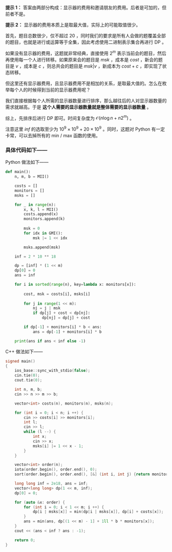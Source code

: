 **提示 1：** 答案由两部分构成：显示器的费用和邀请朋友的费用。后者是可加的，但前者不是。

**提示 2：** 显示器的费用本质上是取最大值，实际上的可能取值很少。

首先，题目总数很少，仅不超过 $20$ ，同时我们的要求是所有人会做的题覆盖全部的题目，也就是进行或运算等于全集，因此考虑使用二进制表示集合再进行 DP 。

如果没有显示器的费用，这题就非常经典，直接使用 $2^m$ 表示当前会的题目，然后再使用每一个人进行转移。如果原来会的题目是 $msk$ ，成本是 $cost$ ，新会的题目是 $v$ ，成本是 $c$ ，则总共会的题目是 $msk|v$ ，新成本为 $cost+c$ ，即实现了状态转移。

但这里还有显示器费用，且显示器费用不是相加的关系，是取最大值的。怎么在枚举每个人的时候得到当前的显示器费用呢？

我们直接根据每个人所需的显示器数量进行排序，那么越往后的人对显示器数量的需求就越高。于是 **这个人需要的显示器数量就是整体需要的显示器数量** 。

综上，先排序后进行 DP 即可。时间复杂度为 $\mathcal{O}(n\log n+n2^m)$ 。

注意这里 $inf$ 的选取至少为 $10^9\times 10^9+20\times 10^9$ 。同时，这题对 Python 有一定卡常，可以去掉所有的 min / max 函数的使用。

### 具体代码如下——

Python 做法如下——

```Python []
def main():
    n, m, b = MII()

    costs = []
    monitors = []
    msks = []

    for _ in range(n):
        x, k, l = MII()
        costs.append(x)
        monitors.append(k)
        
        msk = 0
        for idx in GMI():
            msk |= 1 << idx

        msks.append(msk)

    inf = 2 * 10 ** 18

    dp = [inf] * (1 << m)
    dp[0] = 0
    ans = inf

    for i in sorted(range(n), key=lambda x: monitors[x]):
        
        cost, msk = costs[i], msks[i]
        
        for j in range(1 << m):
            nj = j | msk
            if dp[j] + cost < dp[nj]:
                dp[nj] = dp[j] + cost

        if dp[-1] + monitors[i] * b < ans:
            ans = dp[-1] + monitors[i] * b

    print(ans if ans < inf else -1)
```

C++ 做法如下——

```cpp []
signed main()
{
    ios_base::sync_with_stdio(false);
    cin.tie(0);
    cout.tie(0);

    int n, m, b;
    cin >> n >> m >> b;

    vector<int> costs(n), monitors(n), msks(n);

    for (int i = 0; i < n; i ++) {
        cin >> costs[i] >> monitors[i];
        int l;
        cin >> l;
        while (l --) {
            int x;
            cin >> x;
            msks[i] |= 1 << x - 1;
        }
    }

    vector<int> order(n);
    iota(order.begin(), order.end(), 0);
    sort(order.begin(), order.end(), [&] (int i, int j) {return monitors[i] < monitors[j];});

    long long inf = 2e18, ans = inf;
    vector<long long> dp(1 << m, inf);
    dp[0] = 0;

    for (auto &x: order) {
        for (int i = 0; i < 1 << m; i ++) {
            dp[i | msks[x]] = min(dp[i | msks[x]], dp[i] + costs[x]);
        }
        ans = min(ans, dp[(1 << m) - 1] + 1ll * b * monitors[x]);
    }
    cout << (ans < inf ? ans : -1);

    return 0;
}
```
